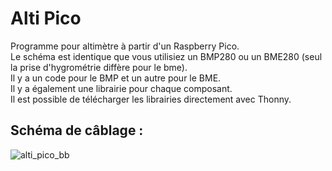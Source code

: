 # Alti Pico

Programme pour altimètre à partir d'un Raspberry Pico.  
Le schéma est identique que vous utilisiez un BMP280 ou un BME280 (seul la prise d'hygrométrie diffère pour le bme).  
Il y a un code pour le BMP et un autre pour le BME.  
Il y a également une librairie pour chaque composant.  
Il est possible de télécharger les librairies directement avec Thonny.  

## Schéma de câblage :

![alti_pico_bb](https://github.com/ProfMarguerat/Alti-Pico/assets/171016883/e41e84d7-90ad-4757-94a7-2bae566485ba)
